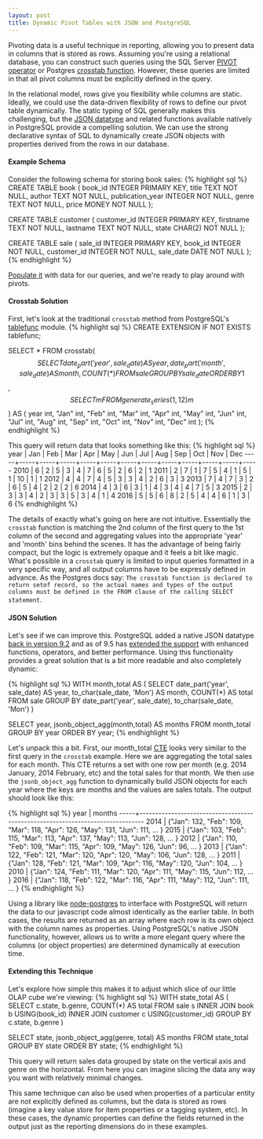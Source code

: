 ```yaml
---
layout: post
title: Dynamic Pivot Tables with JSON and PostgreSQL
---
```

Pivoting data is a useful technique in reporting, allowing you to present data in columns that is stored as rows. Assuming you're using a relational database, you can construct such queries using the SQL Server [PIVOT operator](https://msdn.microsoft.com/en-us/library/ms177410.aspx) or Postgres [crosstab function](http://www.vertabelo.com/blog/technical-articles/creating-pivot-tables-in-postgresql-using-the-crosstab-function). However, these queries are limited in that all pivot columns must be explicitly defined in the query.

In the relational model, rows give you flexibility while columns are static. Ideally, we could use the data-driven flexibility of rows to define our pivot table dynamically. The static typing of SQL generally makes this challenging, but the [JSON datatype](https://www.postgresql.org/docs/current/static/datatype-json.html) and related functions available natively in PostgreSQL provide a compelling solution. We can use the strong declarative syntax of SQL to dynamically create JSON objects with properties derived from the rows in our database.

#### Example Schema
Consider the following schema for storing book sales:
{% highlight sql %}
CREATE TABLE book (
  book_id INTEGER PRIMARY KEY,
  title TEXT NOT NULL,
  author TEXT NOT NULL,
  publication_year INTEGER NOT NULL,
  genre TEXT NOT NULL,
  price MONEY NOT NULL
);

CREATE TABLE customer (
  customer_id INTEGER PRIMARY KEY,
  firstname TEXT NOT NULL,
  lastname TEXT NOT NULL,
  state CHAR(2) NOT NULL
);

CREATE TABLE sale (
  sale_id INTEGER PRIMARY KEY,
  book_id INTEGER NOT NULL,
  customer_id INTEGER NOT NULL,
  sale_date DATE NOT NULL
);
{% endhighlight %}

[Populate it](https://gist.github.com/Adamanthil/ddd75cfbcbbc333913f3261c03740c0c) with data for our queries, and we're ready to play around with pivots.

#### Crosstab Solution
First, let's look at the traditional `crosstab` method from PostgreSQL's [tablefunc](https://www.postgresql.org/docs/9.5/static/tablefunc.html) module.
{% highlight sql %}
CREATE EXTENSION IF NOT EXISTS tablefunc;

SELECT * FROM crosstab(
  $$
    SELECT
      date_part('year', sale_date) AS year,
      date_part('month', sale_date) AS month,
      COUNT(*)
    FROM sale
    GROUP BY sale_date
    ORDER BY 1
  $$,
  $$ SELECT m FROM generate_series(1,12) m $$
) AS (
  year int,
  "Jan" int,
  "Feb" int,
  "Mar" int,
  "Apr" int,
  "May" int,
  "Jun" int,
  "Jul" int,
  "Aug" int,
  "Sep" int,
  "Oct" int,
  "Nov" int,
  "Dec" int
);
{% endhighlight %}

This query will return data that looks something like this:
{% highlight sql %}
year | Jan | Feb | Mar | Apr | May | Jun | Jul | Aug | Sep | Oct | Nov | Dec
-----+-----+-----+-----+-----+-----+-----+-----+-----+-----+-----+-----+-----
2010 |   6 |   2 |   5 |   3 |   4 |   7 |   6 |   5 |   2 |   6 |   2 |   1
2011 |   2 |   7 |   1 |   7 |   5 |   4 |   1 |   5 |   1 |  10 |   1 |   1
2012 |   4 |   4 |   7 |   4 |   5 |   3 |   3 |   4 |   2 |   6 |   3 |   3
2013 |   7 |   4 |   7 |   3 |   2 |   6 |   5 |   4 |   2 |   2 |   2 |   6
2014 |   4 |   3 |   6 |   3 |   1 |   4 |   3 |   4 |   4 |   7 |   5 |   3
2015 |   2 |   3 |   3 |   4 |   2 |   3 |   3 |   5 |   3 |   4 |   1 |   4
2016 |   5 |   5 |   6 |   8 |   2 |   5 |   4 |   4 |   6 |   1 |   3 |   6
{% endhighlight %}

The details of exactly what's going on here are not intuitive. Essentially the `crosstab` function is matching the 2nd column of the first query to the 1st column of the second and aggregating values into the appropriate 'year' and 'month' bins behind the scenes. It has the advantage of being fairly compact, but the logic is extremely opaque and it feels a bit like magic. What's possible in a `crosstab` query is limited to input queries formatted in a very specific way, and all output columns have to be expressly defined in advance. As the Postgres docs say: `The crosstab function is declared to return setof record, so the actual names and types of the output columns must be defined in the FROM clause of the calling SELECT statement`.

#### JSON Solution
Let's see if we can improve this. PostgreSQL added a native JSON datatype [back in version 9.2](https://wiki.postgresql.org/wiki/What's_new_in_PostgreSQL_9.2#JSON_datatype) and as of 9.5 has [extended the support](https://www.postgresql.org/docs/9.5/static/functions-json.html) with enhanced functions, operators, and better performance. Using this functionality provides a great solution that is a bit more readable and also completely dynamic:

{% highlight sql %}
WITH month_total AS (
  SELECT
    date_part('year', sale_date) AS year,
    to_char(sale_date, 'Mon') AS month,
    COUNT(*) AS total
  FROM sale
  GROUP BY date_part('year', sale_date), to_char(sale_date, 'Mon')
)

SELECT
  year,
  jsonb_object_agg(month,total) AS months
FROM month_total
GROUP BY year
ORDER BY year;
{% endhighlight %}

Let's unpack this a bit. First, our month_total [CTE](https://www.postgresql.org/docs/current/static/queries-with.html) looks very similar to the first query in the `crosstab` example. Here we are aggregating the total sales for each month. This CTE returns a set with one row per month (e.g. 2014 January, 2014 February, etc) and the total sales for that month. We then use the `jsonb_object_agg` function to dynamically build JSON objects for each year where the keys are months and the values are sales totals. The output should look like this:

{% highlight sql %}
year |                                  months
-----+-------------------------------------------------------------------------------
2014 | {"Jan": 132, "Feb": 109, "Mar": 118, "Apr": 126, "May": 131, "Jun": 111, ... }
2015 | {"Jan": 103, "Feb": 115, "Mar": 113, "Apr": 137, "May": 113, "Jun": 128, ... }
2012 | {"Jan": 110, "Feb": 109, "Mar": 115, "Apr": 109, "May": 126, "Jun": 96, ... }
2013 | {"Jan": 122, "Feb": 121, "Mar": 120, "Apr": 120, "May": 106, "Jun": 128, ... }
2011 | {"Jan": 128, "Feb": 121, "Mar": 109, "Apr": 116, "May": 120, "Jun": 104, ... }
2010 | {"Jan": 124, "Feb": 111, "Mar": 120, "Apr": 111, "May": 115, "Jun": 112, ... }
2016 | {"Jan": 118, "Feb": 122, "Mar": 116, "Apr": 111, "May": 112, "Jun": 111, ... }
{% endhighlight %}

Using a library like [node-postgres](https://github.com/brianc/node-postgres) to interface with PostgreSQL will return the data to our javascript code almost identically as the earlier table. In both cases, the results are returned as an array where each row is its own object with the column names as properties. Using PostgreSQL's native JSON functionality, however, allows us to write a more elegant query where the columns (or object properties) are determined dynamically at execution time.

#### Extending this Technique
Let's explore how simple this makes it to adjust which slice of our little OLAP cube we're viewing:
{% highlight sql %}
WITH state_total AS (
  SELECT
    c.state,
    b.genre,
    COUNT(*) AS total
  FROM sale s
  INNER JOIN book b USING(book_id)
  INNER JOIN customer c USING(customer_id)
  GROUP BY c.state, b.genre
)

SELECT
  state,
  jsonb_object_agg(genre, total) AS months
FROM state_total
GROUP BY state
ORDER BY state;
{% endhighlight %}

This query will return sales data grouped by state on the vertical axis and genre on the horizontal. From here you can imagine slicing the data any way you want with relatively minimal changes.

This same technique can also be used when properties of a particular entity are not explicitly defined as columns, but the data is stored as rows (imagine a key value store for item properties or a tagging system, etc). In these cases, the dynamic properties can define the fields returned in the output just as the reporting dimensions do in these examples.
